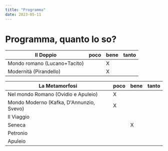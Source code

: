 ```yaml
---
title: "Programma"
date: 2023-05-11
---
```

# Programma, quanto lo so?

| Il Doppio                                | poco | bene | tanto |
| ---------------------------------------- | ---- | ---- | ----- |
| Mondo romano (Lucano+Tacito)             |      | X    |       |
| Modernità (Pirandello)                  |      | X    |       |

| La Metamorfosi                           | poco | bene | tanto |
|-                                         |-     |-     |-      |
| Nel mondo Romano (Ovidio e Apuleio)      | X    |      |       |
| Mondo Moderno (Kafka, D'Annunzio, Svevo) | X    |      |       |
| Il Viaggio                               |      |      |       |
| Seneca                                   |      | X    |       |
| Petronio                                 |      |      |       |
| Apuleio                                  |      |      |       |

